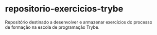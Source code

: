 # repositorio-exercicios-trybe
Repositório destinado a desenvolver e armazenar exercícios do processo de formação na escola de programação Trybe.
